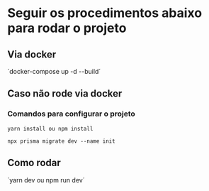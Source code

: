 # Seguir os procedimentos abaixo para rodar o projeto

## Via docker

´docker-compose up -d --build´

## Caso não rode via docker

### Comandos para configurar o projeto

`yarn install ou npm install`

`npx prisma migrate dev --name init`

## Como rodar

´yarn dev ou npm run dev´

